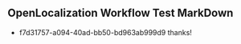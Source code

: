 ## OpenLocalization Workflow Test MarkDown
* f7d31757-a094-40ad-bb50-bd963ab999d9 thanks!

<!--HONumber=Jul16_HO3-->


